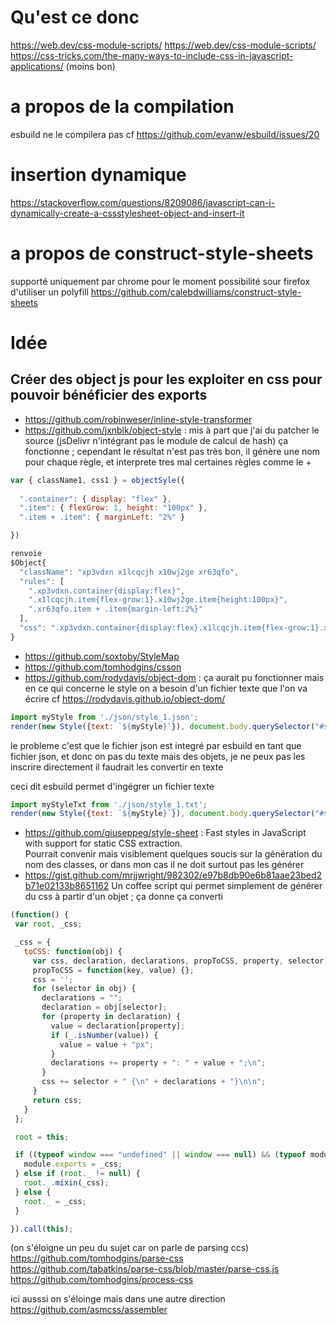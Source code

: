 # Qu'est ce donc
https://web.dev/css-module-scripts/
https://web.dev/css-module-scripts/
https://css-tricks.com/the-many-ways-to-include-css-in-javascript-applications/ (moins bon)

# a propos de la compilation
esbuild ne le compilera pas cf https://github.com/evanw/esbuild/issues/20

# insertion dynamique
https://stackoverflow.com/questions/8209086/javascript-can-i-dynamically-create-a-cssstylesheet-object-and-insert-it

# a propos de construct-style-sheets
supporté uniquement par chrome pour le moment
possibilité sour firefox d'utiliser un polyfill
https://github.com/calebdwilliams/construct-style-sheets

# Idée

## Créer des object js pour les exploiter en css pour pouvoir bénéficier des exports 

- https://github.com/robinweser/inline-style-transformer
- https://github.com/jxnblk/object-style : mis à part que j'ai du patcher le source (jsDelivr n'intégrant pas le module de calcul  de hash) ça fonctionne ; cependant le résultat n'est pas très bon, il génère une nom pour chaque règle, et interprete tres mal certaines règles comme le +

```js
var { className1, css1 } = objectSyle({
   
  ".container": { display: "flex" },
  ".item": { flexGrow: 1, height: "100px" },
  ".item + .item": { marginLeft: "2%" }

})

renvoie 
$Object{
  "className": "xp3vdxn x1lcqcjh x10wj2ge xr63qfo",
  "rules": [
    ".xp3vdxn.container{display:flex}",
    ".x1lcqcjh.item{flex-grow:1}.x10wj2ge.item{height:100px}",
    ".xr63qfo.item + .item{margin-left:2%}"
  ],
  "css": ".xp3vdxn.container{display:flex}.x1lcqcjh.item{flex-grow:1}.x10wj2ge.item{height:100px}.xr63qfo.item + .item{margin-left:2%}"
}

```

- https://github.com/soxtoby/StyleMap
- https://github.com/tomhodgins/csson
- https://github.com/rodydavis/object-dom :
 ça aurait pu fonctionner mais en ce qui concerne le style on a besoin d'un fichier texte que l'on va écrire cf https://rodydavis.github.io/object-dom/
 ```js
import myStyle from './json/style_1.json';
 render(new Style({text: `${myStyle}`}), document.body.querySelector("#sttPlaceHolder"));
 ```
 le probleme c'est que le fichier json est integré par esbuild en tant que fichier json, et donc on pas du texte mais des objets, je ne peux pas les inscrire directement il faudrait les convertir en texte
 
 ceci dit esbuild permet d'ingégrer un fichier texte
 
  ```js
 import myStyleTxt from './json/style_1.txt';
 render(new Style({text: `${myStyle}`}), document.body.querySelector("#sttPlaceHolder"));
 ```
 - https://github.com/giuseppeg/style-sheet : Fast styles in JavaScript with support for static CSS extraction.  
 Pourrait convenir mais visiblement quelques soucis sur la génération du nom des classes, or dans mon cas il ne doit surtout pas les générer
 - https://gist.github.com/mrjjwright/982302/e97b8db90e6b81aae23bed2b71e02133b8651162
 Un coffee script qui permet simplement de générer du css à partir d'un objet ; ça donne ça converti
 ```js
 (function() {
  var root, _css;

  _css = {
    toCSS: function(obj) {
      var css, declaration, declarations, propToCSS, property, selector, value;
      propToCSS = function(key, value) {};
      css = '';
      for (selector in obj) {
        declarations = "";
        declaration = obj[selector];
        for (property in declaration) {
          value = declaration[property];
          if (_.isNumber(value)) {
            value = value + "px";
          }
          declarations += property + ": " + value + ";\n";
        }
        css += selector + " {\n" + declarations + "}\n\n";
      }
      return css;
    }
  };

  root = this;

  if ((typeof window === "undefined" || window === null) && (typeof module !== "undefined" && module !== null)) {
    module.exports = _css;
  } else if (root._ != null) {
    root._.mixin(_css);
  } else {
    root._ = _css;
  }

}).call(this);
```

(on s'éloigne un peu du sujet car on parle de parsing ccs)
https://github.com/tomhodgins/parse-css
https://github.com/tabatkins/parse-css/blob/master/parse-css.js
https://github.com/tomhodgins/process-css

ici ausssi on s'éloinge mais dans une autre direction
https://github.com/asmcss/assembler
